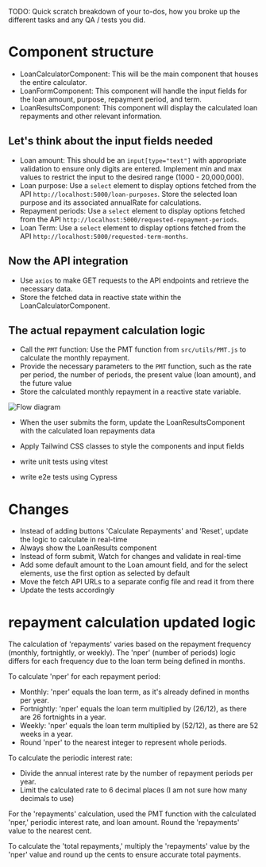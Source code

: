 TODO: Quick scratch breakdown of your to-dos, how you broke up the different tasks and any QA / tests you did.

# Component structure
 - LoanCalculatorComponent: This will be the main component that houses the entire calculator.
 - LoanFormComponent: This component will handle the input fields for the loan amount, purpose, repayment period, and term.
 - LoanResultsComponent: This component will display the calculated loan repayments and other relevant information.

## Let's think about the input fields needed
 - Loan amount: This should be an `input[type="text"]` with appropriate validation to ensure only digits are entered. Implement min and max values to restrict the input to the desired range (1000 - 20,000,000).
 - Loan purpose: Use a `select` element to display options fetched from the API `http://localhost:5000/loan-purposes`. Store the selected loan purpose and its associated annualRate for calculations.
 - Repayment periods: Use a `select` element to display options fetched from the API `http://localhost:5000/requested-repayment-periods`.
 - Loan Term: Use a `select` element to display options fetched from the API `http://localhost:5000/requested-term-months`.

## Now the API integration
 - Use `axios` to make GET requests to the API endpoints and retrieve the necessary data.
 - Store the fetched data in reactive state within the LoanCalculatorComponent.

## The actual repayment calculation logic
 - Call the `PMT` function: Use the PMT function from `src/utils/PMT.js` to calculate the monthly repayment.
 - Provide the necessary parameters to the `PMT` function, such as the rate per period, the number of periods, the present value (loan amount), and the future value
 - Store the calculated monthly repayment in a reactive state variable.

 ![Flow diagram](https://viewer.diagrams.net/?tags=%7B%7D&lightbox=1&highlight=0000ff&edit=_blank&layers=1&nav=1&title=valiant-coding-challenge.drawio#R%3Cmxfile%3E%3Cdiagram%20name%3D%22Page-1%22%20id%3D%22XmQmQBPZgQbojRUKCBH5%22%3E3VdNU9swEP01GU7p%2BAMn4VicUDpDDy2HwlFYG1tUljySnNj8%2Bq5iObZxwtAZIFMuifZJu5Le27zYkzDOq2%2BKFNkPSYFPAo9Wk3A5CQI%2F8EL8skjdILP5rAFSxahb1AG37Akc6Dm0ZBT0YKGRkhtWDMFECgGJGWBEKbkdLltLPty1ICmMgNuE8DH6m1GTNegi8jr8GliatTv7npvJSbvYATojVG57ULiahLGS0jSjvIqBW%2FJaXpq8qyOz%2B4MpEOY1CSsmbpbr%2BD6uq7j4%2Bf3x2tsE03N3NlO3FwaK93ehVCaTqRSErzr0UslSULBVPYy6NTdSFgj6CD6CMbUTk5RGIpSZnLtZqJi5c%2Bl2fG%2FHXyIXLave1LJuA2FUfdcttOF9f65L20VtXnM%2Fe6mjtDlIy1Il8AJXbfsRlYJ5YV2wFxd%2FFSBzwPNgngJODNsMz0Fce6b7dZ2COHAi%2FoOg0SkF9T%2BnoOEpBXV1N4SXbqcbSURMeFLi9lKN9B6quc2YgduC7IjYokcPlXPFQRmoXuZzfH%2BXEM6cwTmHX7hw29mlHwQNlvWssk17c8aCg4xdSZWPuHp%2Fdvb2Xz%2BLB%2FR4H0hPeJCeX6BLbvQJGDpfzIcM%2BRcnZmg2YghyZrnxznT5gMMpR8amlBhyNiIMiTBDjghnqcBxgoSAQsDSxfAR46ubyBmljRGDZk%2FkYVfK%2FngLyYTZ3S66nERLWwu9Vzc2bEtro%2BQfiCVHHwiXQgpbZc04fwa9gUy%2BP2xkf74YyxQdkCl8L5nmI5mmGHKmDQi9e060HxnYv4uNveVh%2FWbc6kXZBoepHdoqifNX0PsaCgpS500dkqPJmjYXT99LP1KxIFr3qtnNG1LwVIWSxdmxaq%2FuLw5r87921%2FkiGppANGqufSN9iAcsRs2lIAH8t%2B8kbGXziKBWUaYLTuqxhX5WR4hmr3CEi7dxBAy7N6XdXO99M1z9BQ%3D%3D%3C%2Fdiagram%3E%3C%2Fmxfile%3E)

- When the user submits the form, update the LoanResultsComponent with the calculated loan repayments data
- Apply Tailwind CSS classes to style the components and input fields

- write unit tests using vitest
- write e2e tests using Cypress


# Changes
- Instead of adding buttons 'Calculate Repayments' and 'Reset', update the logic to calculate in real-time
- Always show the LoanResults component
- Instead of form submit, Watch for changes and validate in real-time
- Add some default amount to the Loan amount field, and for the select elements, use the first option as selected by default
- Move the fetch API URLs to a separate config file and read it from there
- Update the tests accordingly

# repayment calculation updated logic
The calculation of 'repayments' varies based on the repayment frequency (monthly, fortnightly, or weekly). The 'nper' (number of periods) logic differs for each frequency due to the loan term being defined in months.

To calculate 'nper' for each repayment period:
- Monthly: 'nper' equals the loan term, as it's already defined in months per year.
- Fortnightly: 'nper' equals the loan term multiplied by (26/12), as there are 26 fortnights in a year.
- Weekly: 'nper' equals the loan term multiplied by (52/12), as there are 52 weeks in a year.
- Round 'nper' to the nearest integer to represent whole periods.

To calculate the periodic interest rate:
- Divide the annual interest rate by the number of repayment periods per year.
- Limit the calculated rate to 6 decimal places (I am not sure how many decimals to use)

For the 'repayments' calculation, used the PMT function with the calculated 'nper,' periodic interest rate, and loan amount. Round the 'repayments' value to the nearest cent.

To calculate the 'total repayments,' multiply the 'repayments' value by the 'nper' value and round up the cents to ensure accurate total payments.
